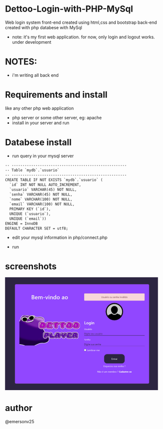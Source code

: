 # Dettoo-Login-with-PHP-MySql
Web login system
front-end created using html,css and bootstrap
back-end created with php
databese with MySql
* note: it's my first web application. for now, only login and logout works. under development


# NOTES:
* i'm writing all back end


# Requirements and install
like any other php web application

* php server or some other server, eg: apache
* install in your server and run

# Databese install
* run query in your mysql server
```
-- -----------------------------------------------------
-- Table `mydb`.`usuario`
-- -----------------------------------------------------
CREATE TABLE IF NOT EXISTS `mydb`.`usuario` (
  `id` INT NOT NULL AUTO_INCREMENT,
  `usuario` VARCHAR(45) NOT NULL,
  `senha` VARCHAR(45) NOT NULL,
  `nome` VARCHAR(100) NOT NULL,
  `email` VARCHAR(100) NOT NULL,
  PRIMARY KEY (`id`),
  UNIQUE (`usuario`),
  UNIQUE (`email`))
ENGINE = InnoDB
DEFAULT CHARACTER SET = utf8;
```
* edit your mysql information in php/connect.php

* run

# screenshots
![alt text](https://github.com/emersonv25/Dettoo-Login/blob/main/images/ss.png?raw=true)

# author
@emersonv25
 
